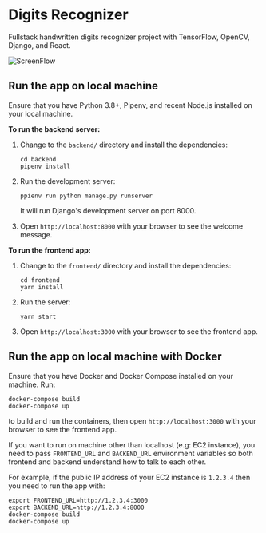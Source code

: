 Digits Recognizer
=================

Fullstack handwritten digits recognizer project with TensorFlow, OpenCV, Django, and React.

![ScreenFlow](https://user-images.githubusercontent.com/9797761/134186945-8f1d12c3-ef05-4bb7-9ee2-5730511d2763.gif)

Run the app on local machine
----------------------------

Ensure that you have Python 3.8+, Pipenv, and recent Node.js installed on your local machine.

**To run the backend server:**

1.  Change to the `backend/` directory and install the dependencies:

        cd backend
        pipenv install 

2.  Run the development server:

        ppienv run python manage.py runserver

    It will run Django's development server on port 8000.
        
3.  Open `http://localhost:8000` with your browser to see the welcome message.

**To run the frontend app:**

1.  Change to the `frontend/` directory and install the dependencies:

        cd frontend
        yarn install

2.  Run the server:

        yarn start

3.  Open `http://localhost:3000` with your browser to see the frontend app.

Run the app on local machine with Docker
----------------------------------------

Ensure that you have Docker and Docker Compose installed on your machine. Run:

    docker-compose build
    docker-compose up

to build and run the containers, then open `http://localhost:3000` with your browser 
to see the frontend app.

If you want to run on machine other than localhost (e.g: EC2 instance), you need to 
pass `FRONTEND_URL` and `BACKEND_URL` environment variables so both frontend and 
backend understand how to talk to each other.

For example, if the public IP address of your EC2 instance is `1.2.3.4` then you need 
to run the app with:

    export FRONTEND_URL=http://1.2.3.4:3000 
    export BACKEND_URL=http://1.2.3.4:8000 
    docker-compose build
    docker-compose up
